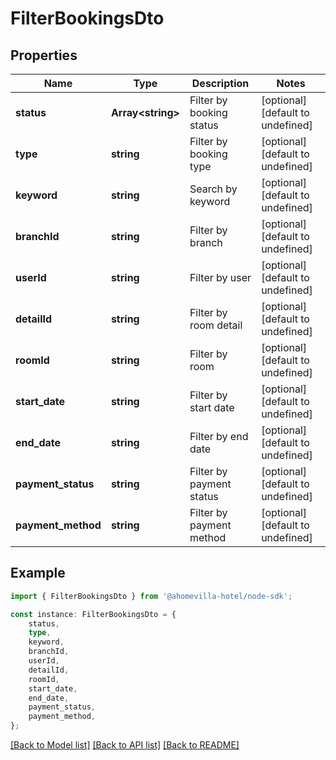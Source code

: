 # FilterBookingsDto


## Properties

Name | Type | Description | Notes
------------ | ------------- | ------------- | -------------
**status** | **Array&lt;string&gt;** | Filter by booking status | [optional] [default to undefined]
**type** | **string** | Filter by booking type | [optional] [default to undefined]
**keyword** | **string** | Search by keyword | [optional] [default to undefined]
**branchId** | **string** | Filter by branch | [optional] [default to undefined]
**userId** | **string** | Filter by user | [optional] [default to undefined]
**detailId** | **string** | Filter by room detail | [optional] [default to undefined]
**roomId** | **string** | Filter by room | [optional] [default to undefined]
**start_date** | **string** | Filter by start date | [optional] [default to undefined]
**end_date** | **string** | Filter by end date | [optional] [default to undefined]
**payment_status** | **string** | Filter by payment status | [optional] [default to undefined]
**payment_method** | **string** | Filter by payment method | [optional] [default to undefined]

## Example

```typescript
import { FilterBookingsDto } from '@ahomevilla-hotel/node-sdk';

const instance: FilterBookingsDto = {
    status,
    type,
    keyword,
    branchId,
    userId,
    detailId,
    roomId,
    start_date,
    end_date,
    payment_status,
    payment_method,
};
```

[[Back to Model list]](../README.md#documentation-for-models) [[Back to API list]](../README.md#documentation-for-api-endpoints) [[Back to README]](../README.md)
